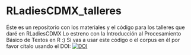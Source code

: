 # RLadiesCDMX_talleres
Éste es un repositorio con los materiales y el código para los talleres que daré en RLadiesCDMX
Lo estreno con la Introducción al Procesamiento Básico de Textos en R :)
Si vas a usar este código o el corpus en él por favor cítalo usando el DOI:
[![DOI](https://zenodo.org/badge/161550723.svg)](https://zenodo.org/badge/latestdoi/161550723)
